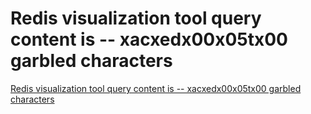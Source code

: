 # Redis visualization tool query content is -- xacxedx00x05tx00 garbled characters
[Redis visualization tool query content is -- xacxedx00x05tx00 garbled characters](https://aiwithcloud.com/2022/09/16/redis_visualization_tool_query_content_is____xacxedx00x05tx00_garbled_characters/)